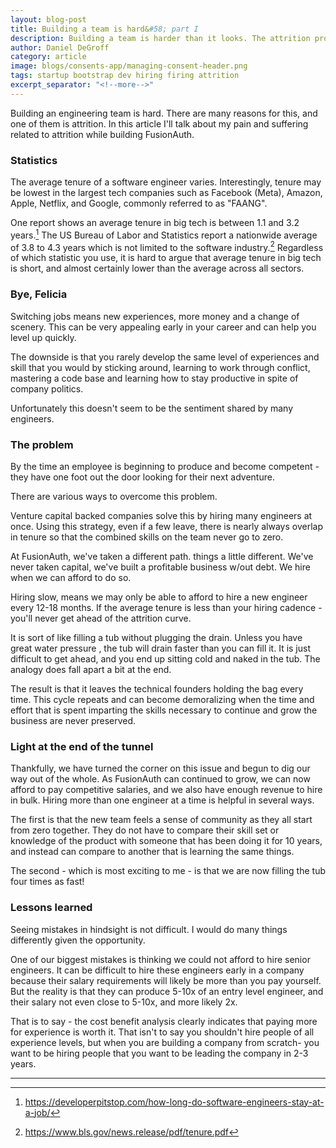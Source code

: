 ```yaml
---
layout: blog-post
title: Building a team is hard&#58; part I
description: Building a team is harder than it looks. The attrition problem.
author: Daniel DeGroff
category: article
image: blogs/consents-app/managing-consent-header.png
tags: startup bootstrap dev hiring firing attrition
excerpt_separator: "<!--more-->"
---
```


Building an engineering team is hard. There are many reasons for this, and one of them is attrition. In this article I'll talk about my pain and suffering related to attrition while building FusionAuth. 

<!--more-->

### Statistics

The average tenure of a software engineer varies. Interestingly, tenure may be lowest in the largest tech companies such as Facebook (Meta), Amazon, Apple, Netflix, and Google, commonly referred to as "FAANG".

One report shows an average tenure in big tech is between 1.1 and 3.2 years.[^1] The US Bureau of Labor and Statistics report a nationwide average of 3.8 to 4.3 years which is not limited to the software industry.[^2] Regardless of which statistic you use, it is hard to argue that average tenure in big tech is short, and almost certainly lower than the average across all sectors.

### Bye, Felicia
Switching jobs means new experiences, more money and a change of scenery. This can be very appealing early in your career and can help you level up quickly.

The downside is that you rarely develop the same level of experiences and skill that you would by sticking around, learning to work through conflict, mastering a code base and learning how to stay productive in spite of company politics.

Unfortunately this doesn't seem to be the sentiment shared by many engineers. 

### The problem
By the time an employee is beginning to produce and become competent - they have one foot out the door looking for their next adventure. 

There are various ways to overcome this problem.

Venture capital backed companies solve this by hiring many engineers at once. Using this strategy, even if a few leave, there is nearly always overlap in tenure so that the combined skills on the team never go to zero.

At FusionAuth, we've taken a different path. things a little different. We've never taken capital, we've built a profitable business w/out debt. We hire when we can afford to do so.

Hiring slow, means we may only be able to afford to hire a new engineer every 12-18 months. If the average tenure is less than your hiring cadence - you'll never get ahead of the attrition curve.

It is sort of like filling a tub without plugging the drain. Unless you have great water pressure , the tub will drain faster than you can fill it. It is just difficult to get ahead, and you end up sitting cold and naked in the tub. The analogy does fall apart a bit at the end.   

The result is that it leaves the technical founders holding the bag every time. This cycle repeats and can become demoralizing when the time and effort that is spent imparting the skills necessary to continue and grow the business are never preserved.

### Light at the end of the tunnel

Thankfully, we have turned the corner on this issue and begun to dig our way out of the whole. As FusionAuth can continued to grow, we can now afford to pay competitive salaries, and we also have enough revenue to hire in bulk. Hiring more than one engineer at a time is helpful in several ways. 

The first is that the new team feels a sense of community as they all start from zero together. They do not have to compare their skill set or knowledge of the product with someone that has been doing it for 10 years, and instead can compare to another that is learning the same things.

The second - which is most exciting to me - is that we are now filling the tub four times as fast!

### Lessons learned

Seeing mistakes in hindsight is not difficult. I would do many things differently given the opportunity. 

One of our biggest mistakes is thinking we could not afford to hire senior engineers. It can be difficult to hire these engineers early in a company because their salary requirements will likely be more than you pay yourself. But the reality is that they can produce 5-10x of an entry level engineer, and their salary not even close to 5-10x, and more likely 2x. 

That is to say - the cost benefit analysis clearly indicates that paying more for experience is worth it. That isn't to say you shouldn't hire people of all experience levels, but when you are building a company from scratch- you want to be hiring people that you want to be leading the company in 2-3 years.

-----

[^1]: https://developerpitstop.com/how-long-do-software-engineers-stay-at-a-job/
[^2]: https://www.bls.gov/news.release/pdf/tenure.pdf
